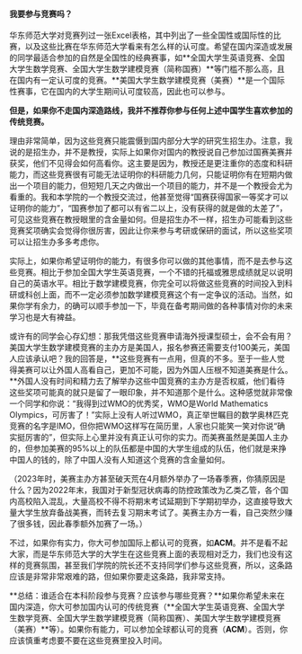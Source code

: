 #### 我要参与竞赛吗？

华东师范大学对竞赛列过一张Excel表格，其中列出了一些全国性或国际性的比赛，以及这些比赛在华东师范大学看来有怎么样的认可度。希望在国内深造或发展的同学最适合参加的自然是全国性的经典赛事，如**全国大学生英语竞赛、全国大学生数学竞赛、全国大学生数学建模竞赛（简称国赛）**等门槛不那么高，且在国内有一定认可度的竞赛。**美国大学生数学建模竞赛（美赛）**是一个国际性赛事，它在国内的大学生期间认可度较高，因此也可以参与。

**但是，如果你不走国内深造路线，我并不推荐你参与任何上述中国学生喜欢参加的传统竞赛。**

理由非常简单，因为这些竞赛只能震慑到国内部分大学的研究生招生办。注意，我说的是招生办，并不是教授，实际上如果你对国内的教授说自己参加过国赛美赛并获奖，他们不见得会如何高看你。这主要是因为，教授还是更注重你的态度和科研能力，而这些竞赛很有可能无法证明你的科研能力几何，只能证明你有在短期内做出一个项目的能力，但短短几天之内做出一个项目的能力，并不是一个教授会尤为看重的。我和本学院的一个教授交流过，他甚至觉得“国赛获得国家一等奖才可以证明你的能力”，“国赛参加了都可以有省二以上，没有获得的就是做的太差了”，可见这些竞赛在教授眼里的含金量如何。但是招生办不一样，招生办可能看到这些竞赛奖项确实会觉得你很厉害，因此让你来参与考研或保研的面试，所以这些奖项可以让招生办多多考虑你。

实际上，如果你希望证明你的能力，有很多你可以做的其他事情，而不是去参与这些竞赛。相比于参加全国大学生英语竞赛，一个不错的托福或雅思成绩就足以说明自己的英语水平。相比于数学建模竞赛，你完全可以将做这些竞赛的时间投入到科研或科创上面，而不一定必须参加数学建模竞赛这个有一定争议的活动。当然，如果你学有余力，的确可以顺手参加一下，毕竟在备考期间做的各种事情对你的未来学习也是大有裨益。

或许有的同学会心存幻想：那我凭借这些竞赛申请海外授课型硕士，会不会有用？美国大学生数学建模竞赛的主办方是美国人，报名参赛还需要支付100美元，美国人应该承认吧？我的回答是，**这些竞赛有一点用，但真的不多。至于一些人觉得美赛可以让外国人高看自己，更加不可能，因为外国人压根不知道美赛是什么。**外国人没有时间和精力去了解举办这些中国竞赛的主办方是否权威，他们看待这些奖项可能真的就只是留了一眼印象，并不知道那个是什么。这种感觉就非常像一个同学和你说：“我得到过WMO的优秀奖，WMO是World Mathematics Olympics，可厉害了！”实际上没有人听过WMO，真正举世瞩目的数学奥林匹克竞赛的名字是IMO，但你把WMO这样写在简历里，人家也只能笑一笑对你说“确实挺厉害的”，但实际上心里并没有真正认可你的实力。而美赛虽然是美国人主办的，但参加美赛的95%以上的队伍都是中国的大学生组成的队伍，他们就是来挣中国人的钱的，除了中国人没有人知道这个竞赛的含金量如何。

（2023年时，美赛主办方甚至破天荒在4月额外举办了一场春季赛，你猜原因是什么？因为2022年末，我国对于新型冠状病毒的防控政策改为乙类乙管，各个国内高校陷入混乱，大量高校不得不将期末考试延期到下学期初举办，这直接导致大量大学生放弃备战美赛，而转去复习期末考试了。美赛主办方一看，自己突然少赚了很多钱，因此春季额外加赛了一场。）

不过，如果你有实力，你大可参加国际上都认可的竞赛，如**ACM**。并不是看不起大家，而是华东师范大学的大学生在这些竞赛上面的表现相对乏力，我们也没有这样的竞赛氛围，甚至我们学院的院长还不支持同学们参与这些竞赛，所以，这条路应该是非常非常艰难的路，但如果你要走这条路，我非常支持。

**总结：谁适合在本科阶段参与竞赛？应该参与哪些竞赛？**如果你希望未来在国内深造，你大可参加国内认可的传统竞赛（**全国大学生英语竞赛、全国大学生数学竞赛、全国大学生数学建模竞赛（简称国赛）、美国大学生数学建模竞赛（美赛）**等）。如果你有能力，可以参加全球都认可的竞赛（**ACM**）。否则，你应该慎重考虑要不要在这些竞赛里投入时间。